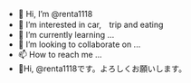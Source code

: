 - 👋 Hi, I’m @renta1118
- 👀 I’m interested in car,　trip and eating
- 🌱 I’m currently learning ...
- 💞️ I’m looking to collaborate on ...
- 📫 How to reach me ...
- 👋Hi, @renta1118です。よろしくお願いします。
<!---
renta1118/renta1118 is a ✨ special ✨ repository because its `README.md` (this file) appears on your GitHub profile.
You can click the Preview link to take a look at your changes.
--->
